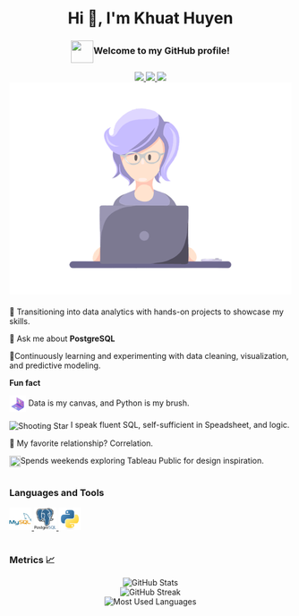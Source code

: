 <h1 align="center">Hi 👋, I'm Khuat Huyen</h1>
<h3 align="center"><img align = "center" src="https://user-images.githubusercontent.com/74038190/216656977-ef584e23-480a-4d1c-8c3f-7d045910ddc9.gif" width= 40 height = 40>Welcome to my GitHub profile!</h3>

<div align="center"> 
  <a href="mailto:khuathuyen2610@gmail.com">
    <img src="https://img.shields.io/badge/Gmail-333333?style=for-the-badge&logo=gmail&logoColor=red" />
  </a>
  <a href="https://www.linkedin.com/in/khuất-huyền-526502157/" target="_blank">
    <img src="https://img.shields.io/badge/LinkedIn-0077B5?style=for-the-badge&logo=linkedin&logoColor=white" target="_blank" />
  </a>
  <a href= "https://seeam26.netlify.app/" target="_blank">
     <img src="https://img.shields.io/badge/Portfolio-006400?style=for-the-badge&logo=todoist&logoColor=white" target="_blank" /> 
  </a>
</div>

<div align="center">
<img align="center" src="./assets/2.gif"/>
</div>

###

🔭 Transitioning into data analytics with hands-on projects to showcase my skills.

💬 Ask me about **PostgreSQL**

🌱Continuously learning and experimenting with data cleaning, visualization, and predictive modeling.

**Fun fact**

<img align = "center" src = "./assets/3.gif" width = 30 height = 30/> Data is my canvas, and Python is my brush.

<img align = "center" src="https://raw.githubusercontent.com/Tarikul-Islam-Anik/Animated-Fluent-Emojis/master/Emojis/Travel%20and%20places/Shooting%20Star.png" alt="Shooting Star" width="25" height="25" /> I speak fluent SQL, self-sufficient in Speadsheet, and logic.

💭 My favorite relationship? Correlation.

<img align = "left" width =20 height = 20 src = "https://user-images.githubusercontent.com/74038190/216122049-276bc7a5-c760-4849-805a-995d8fa6ea13.png"/> Spends weekends exploring Tableau Public for design inspiration.

# <h3 align="left">Languages and Tools</h3>
<p align="left"> 
  <a href="https://www.mysql.com/" target="_blank" rel="noreferrer"> 
    <img src="https://raw.githubusercontent.com/devicons/devicon/master/icons/mysql/mysql-original-wordmark.svg" alt="mysql" width="40" height="40"/> 
  </a> 
  <a href="https://www.postgresql.org" target="_blank" rel="noreferrer"> 
    <img src="https://raw.githubusercontent.com/devicons/devicon/master/icons/postgresql/postgresql-original-wordmark.svg" alt="postgresql" width="40" height="40"/> 
  </a> 
  <a href="https://www.python.org" target="_blank" rel="noreferrer"> 
    <img src="https://raw.githubusercontent.com/devicons/devicon/master/icons/python/python-original.svg" alt="python" width="40" height="40"/> 
  </a> 

# <h3 align="left">Metrics 📈</h3>
<p align="center">
  <img src="https://github-readme-stats.vercel.app/api?username=seeam1026&show_icons=true&theme=dark" alt="GitHub Stats" />
  <br>
  <img src="https://github-readme-streak-stats.herokuapp.com/?user=seeam1026&theme=dark" alt="GitHub Streak" />
  <br>
  <img src="https://github-readme-stats.vercel.app/api/top-langs/?username=seeam1026&layout=compact&theme=dark&cache_seconds=1800" alt="Most Used Languages" />
</p>

</p>

